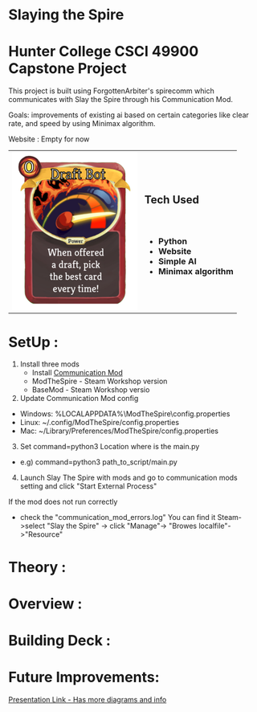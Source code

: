 # Slaying the Spire
# Hunter College CSCI 49900 Capstone Project

This project is built using ForgottenArbiter's spirecomm which communicates with Slay the Spire through his Communication Mod.

Goals: improvements of existing ai based on certain categories like clear rate, and speed by using Minimax algorithm.

Website : Empty for now



|  | | 
| ---- | --- | 
|![draftbot card](utilities/draftbot.png)| <h2>Tech Used</h2><h3><br/><ul><li>Python</li><li>Website</li></li><li>Simple AI</li><li>Minimax algorithm</li></ul></h3>|

# SetUp :
1. Install three mods
   * Install [Communication Mod](https://github.com/ForgottenArbiter/CommunicationMod)
   * ModTheSpire - Steam Workshop version
   * BaseMod - Steam Workshop versio
2. Update Communication Mod config
  * Windows: %LOCALAPPDATA%\ModTheSpire\config.properties 
  * Linux: ~/.config/ModTheSpire/config.properties 
  * Mac: ~/Library/Preferences/ModTheSpire/config.properties 
3. Set command=python3 Location where is the main.py
  * e.g) command=python3 path_to_script/main.py
4. Launch Slay The Spire with mods and go to communication mods setting and click "Start External Process"


If the mod does not run correctly
* check the "communication_mod_errors.log"
You can find it Steam->select "Slay the Spire" -> click "Manage"-> "Browes localfile"->"Resource"

# Theory :

# Overview :

# Building Deck :

# Future Improvements:


[Presentation Link - Has more diagrams and info](https://docs.google.com/presentation/d/1RxQuOPTGZf5BejvV4l8MaKA3IbAYYN19-rI9gjpSf4s/edit#slide=id.p)
